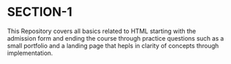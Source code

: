 # SECTION-1
This Repository covers all basics related to HTML starting with the admission form and ending the course through practice questions such as a small portfolio and a landing page that hepls in clarity of concepts through implementation.
